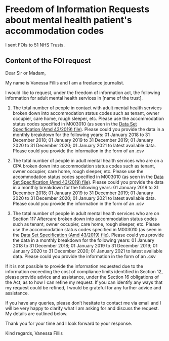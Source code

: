 # Freedom of Information Requests about mental health patient's accommodation codes

I sent FOIs to 51 NHS Trusts. 

## Content of the FOI request

Dear Sir or Madam, 

My name is Vanessa Fillis and I am a freelance journalist. 

I would like to request, under the freedom of information act, the following information for adult mental health services in [name of the trust]. 

1. The total number of people in contact with adult mental health services broken down into accommodation status codes such as tenant, owner occupier, care home, rough sleeper, etc. 
Please use the accommodation status codes specified in M003010 (as seen in the [Data Set Specification (Amd 43/2019) file)](https://nhs-prod.global.ssl.fastly.net/binaries/content/assets/website-assets/isce/dcb0011/0011432019datasetspec.xlsm). 
Please could you provide the data in a monthly breakdown for the following years:
01 January 2018 to 31 December 2018; 01 January 2019 to 31 December 2019; 01 January 2020 to 31 December 2020; 01 January 2021 to latest available data.
Please could you provide the information in the form of an .csv

2. The total number of people in adult mental health services who are on a CPA broken down into accommodation status codes such as tenant, owner occupier, care home, rough sleeper, etc. 
Please use the accommodation status codes specified in M003010 (as seen in the [Data Set Specification (Amd 43/2019) file)](https://nhs-prod.global.ssl.fastly.net/binaries/content/assets/website-assets/isce/dcb0011/0011432019datasetspec.xlsm). 
Please could you provide the data in a monthly breakdown for the following years:
01 January 2018 to 31 December 2018; 01 January 2019 to 31 December 2019; 01 January 2020 to 31 December 2020; 01 January 2021 to latest available data.
Please could you provide the information in the form of an .csv

3. The total number of people in adult mental health services who are on Section 117 Aftercare broken down into accommodation status codes such as tenant, owner occupier, care home, rough sleeper, etc. 
Please use the accommodation status codes specified in M003010 (as seen in the [Data Set Specification (Amd 43/2019) file)](https://nhs-prod.global.ssl.fastly.net/binaries/content/assets/website-assets/isce/dcb0011/0011432019datasetspec.xlsm). 
Please could you provide the data in a monthly breakdown for the following years:
01 January 2018 to 31 December 2018; 01 January 2019 to 31 December 2019; 01 January 2020 to 31 December 2020; 01 January 2021 to latest available data.
Please could you provide the information in the form of an .csv

If it is not possible to provide the information requested due to the information exceeding the cost of compliance limits identified in Section 12, please provide advice and assistance, under the Section 16 obligations of the Act, as to how I can refine my request. If you can identify any ways that my request could be refined, I would be grateful for any further advice and assistance.

If you have any queries, please don’t hesitate to contact me via email and I will be very happy to clarify what I am asking for and discuss the request. My details are outlined below.

Thank you for your time and I look forward to your response.

Kind regards,
Vanessa Fillis
